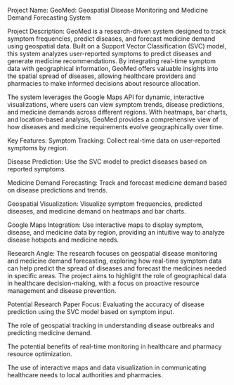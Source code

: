 Project Name:
GeoMed: Geospatial Disease Monitoring and Medicine Demand Forecasting System

Project Description:
GeoMed is a research-driven system designed to track symptom frequencies, predict diseases, and forecast medicine demand using geospatial data. Built on a Support Vector Classification (SVC) model, this system analyzes user-reported symptoms to predict diseases and generate medicine recommendations. By integrating real-time symptom data with geographical information, GeoMed offers valuable insights into the spatial spread of diseases, allowing healthcare providers and pharmacies to make informed decisions about resource allocation.

The system leverages the Google Maps API for dynamic, interactive visualizations, where users can view symptom trends, disease predictions, and medicine demands across different regions. With heatmaps, bar charts, and location-based analysis, GeoMed provides a comprehensive view of how diseases and medicine requirements evolve geographically over time.

Key Features:
Symptom Tracking: Collect real-time data on user-reported symptoms by region.

Disease Prediction: Use the SVC model to predict diseases based on reported symptoms.

Medicine Demand Forecasting: Track and forecast medicine demand based on disease predictions and trends.

Geospatial Visualization: Visualize symptom frequencies, predicted diseases, and medicine demand on heatmaps and bar charts.

Google Maps Integration: Use interactive maps to display symptom, disease, and medicine data by region, providing an intuitive way to analyze disease hotspots and medicine needs.

Research Angle:
The research focuses on geospatial disease monitoring and medicine demand forecasting, exploring how real-time symptom data can help predict the spread of diseases and forecast the medicines needed in specific areas. The project aims to highlight the role of geographical data in healthcare decision-making, with a focus on proactive resource management and disease prevention.

Potential Research Paper Focus:
Evaluating the accuracy of disease prediction using the SVC model based on symptom input.

The role of geospatial tracking in understanding disease outbreaks and predicting medicine demand.

The potential benefits of real-time monitoring in healthcare and pharmacy resource optimization.

The use of interactive maps and data visualization in communicating healthcare needs to local authorities and pharmacies.


